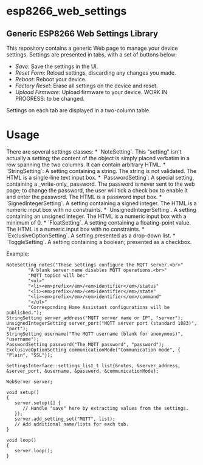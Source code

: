 # esp8266_web_settings
<h2>Generic ESP8266 Web Settings Library</h2>

This repository contains a generic Web page to manage your device settings. Settings are presented in tabs, with a set of buttons below:
* *Save*: Save the settings in the UI.
* *Reset Form*: Reload settings, discarding any changes you made.
* *Reboot*: Reboot your device.
* *Factory Reset*: Erase all settings on the device and reset.
* *Upload Firmware*: Upload firmware to your device. WORK IN PROGRESS: to be changed.

Settings on each tab are displayed in a two-column table.

<h1>Usage</h1>
There are several settings classes:
* `NoteSetting`. This "setting" isn't actually a setting; the content of the object is simply placed verbatim in a row spanning the two columns. It can contain arbitrary HTML.
* `StringSetting`: A setting containing a string. The string is not validated. The HTML is a single-line text input box.
* `PasswordSetting`: A special setting, containing a _write-only_ password. The password is never sent to the web page; to change the password, the user will tick a check box to enable it and enter the password. The HTML is a password input box.
* `SignedIntegerSetting`. A setting containing a signed integer. The HTML is a numeric input box with no constraints.
* `UnsignedIntegerSetting`. A setting containing an unsigned integer. The HTML is a numeric input box with a minimum of 0.
* `FloatSetting`. A setting containing a floating-point value. The HTML is a numeric input box with no constraints.
* `ExclusiveOptionSetting`. A setting presented as a drop-down list.
* `ToggleSetting`. A setting containing a boolean; presented as a checkbox.

Example:
```
NoteSetting notes("These settings configure the MQTT server.<br>"
        "A blank server name disables MQTT operations.<br>"
        "MQTT topics will be:"
        "<ul>"
        "<li><em>prefix</em>/<em>identifier</em>/status"
        "<li><em>prefix</em>/<em>identifier</em>/state"
        "<li><em>prefix</em>/<em>identifier</em>/command"
        "</ul>"
        "Corresponding Home Assistant configurations will be published.");
StringSetting server_address("MQTT server name or IP", "server");
UnsignedIntegerSetting server_port("MQTT server port (standard 1883)", "port");
StringSetting username("The MQTT username (blank for anonymous)", "username");
PasswordSetting password("The MQTT password", "password");
ExclusiveOptionSetting communicationMode("Communication mode", { "Plain", "SSL"});

SettingsInterface::settings_list_t list{&notes, &server_address, &server_port, &username, &password, &communicationMode};

WebServer server;

void setup()
{
   server.setup([] {
      // Handle "save" here by extracting values from the settings.
   });
   server.add_setting_set("MQTT", list);
   // Add additional name/lists for each tab.
}

void loop()
{
   server.loop();
}
```